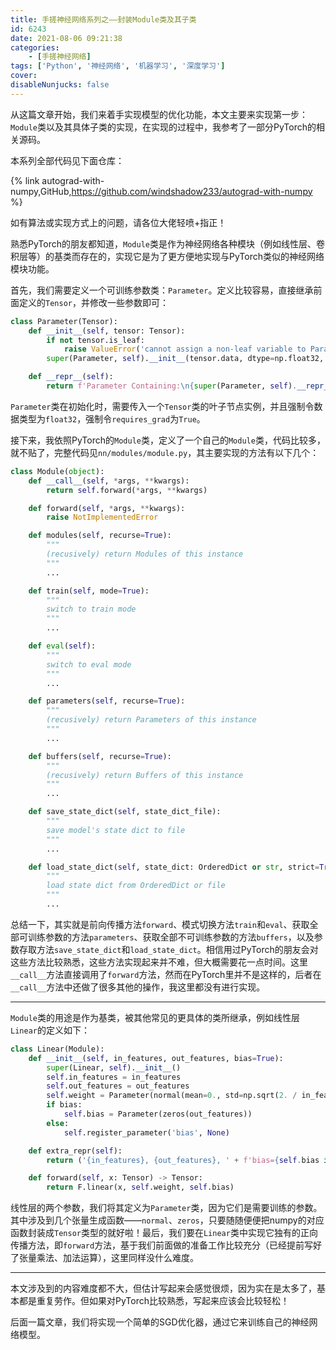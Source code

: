 ```yaml
---
title: 手搓神经网络系列之——封装Module类及其子类
id: 6243
date: 2021-08-06 09:21:38
categories:
    - [手搓神经网络]
tags: ['Python', '神经网络', '机器学习', '深度学习']
cover: 
disableNunjucks: false
---
```


从这篇文章开始，我们来着手实现模型的优化功能，本文主要来实现第一步：`Module`类以及其具体子类的实现，在实现的过程中，我参考了一部分PyTorch的相关源码。

本系列全部代码见下面仓库：

{% link autograd-with-numpy,GitHub,https://github.com/windshadow233/autograd-with-numpy %}

如有算法或实现方式上的问题，请各位大佬轻喷+指正！


熟悉PyTorch的朋友都知道，`Module`类是作为神经网络各种模块（例如线性层、卷积层等）的基类而存在的，实现它是为了更方便地实现与PyTorch类似的神经网络模块功能。


首先，我们需要定义一个可训练参数类：`Parameter`。定义比较容易，直接继承前面定义的`Tensor`，并修改一些参数即可：



```python
class Parameter(Tensor):
    def __init__(self, tensor: Tensor):
        if not tensor.is_leaf:
            raise ValueError('cannot assign a non-leaf variable to Parameter')
        super(Parameter, self).__init__(tensor.data, dtype=np.float32, requires_grad=True)

    def __repr__(self):
        return f'Parameter Containing:\n{super(Parameter, self).__repr__()}'
```

`Parameter`类在初始化时，需要传入一个`Tensor`类的叶子节点实例，并且强制令数据类型为`float32`，强制令`requires_grad`为`True`。


接下来，我依照PyTorch的`Module`类，定义了一个自己的`Module`类，代码比较多，就不贴了，完整代码见`nn/modules/module.py`，其主要实现的方法有以下几个：



```python
class Module(object):
    def __call__(self, *args, **kwargs):
        return self.forward(*args, **kwargs)

    def forward(self, *args, **kwargs):
        raise NotImplementedError

    def modules(self, recurse=True):
        """
        (recusively) return Modules of this instance
        """
        ...

    def train(self, mode=True):
        """
        switch to train mode
        """
        ...

    def eval(self):
        """
        switch to eval mode
        """
        ...

    def parameters(self, recurse=True):
        """
        (recusively) return Parameters of this instance
        """
        ...

    def buffers(self, recurse=True):
        """
        (recusively) return Buffers of this instance
        """
        ...

    def save_state_dict(self, state_dict_file):
        """
        save model's state dict to file
        """
        ...

    def load_state_dict(self, state_dict: OrderedDict or str, strict=True):
        """
        load state dict from OrderedDict or file
        """
        ...
```

总结一下，其实就是前向传播方法`forward`、模式切换方法`train`和`eval`、获取全部可训练参数的方法`parameters`、获取全部不可训练参数的方法`buffers`，以及参数存取方法`save_state_dict`和`load_state_dict`。相信用过PyTorch的朋友会对这些方法比较熟悉，这些方法实现起来并不难，但大概需要花一点时间。这里`__call__`方法直接调用了`forward`方法，然而在PyTorch里并不是这样的，后者在`__call__`方法中还做了很多其他的操作，我这里都没有进行实现。




---

`Module`类的用途是作为基类，被其他常见的更具体的类所继承，例如线性层`Linear`的定义如下：

```python
class Linear(Module):
    def __init__(self, in_features, out_features, bias=True):
        super(Linear, self).__init__()
        self.in_features = in_features
        self.out_features = out_features
        self.weight = Parameter(normal(mean=0., std=np.sqrt(2. / in_features), size=(out_features, in_features)))
        if bias:
            self.bias = Parameter(zeros(out_features))
        else:
            self.register_parameter('bias', None)

    def extra_repr(self):
        return ('{in_features}, {out_features}, ' + f'bias={self.bias is not None}').format(**self.__dict__)

    def forward(self, x: Tensor) -> Tensor:
        return F.linear(x, self.weight, self.bias)
```

线性层的两个参数，我们将其定义为`Parameter`类，因为它们是需要训练的参数。其中涉及到几个张量生成函数——`normal`、`zeros`，只要随随便便把numpy的对应函数封装成`Tensor`类型的就好啦！最后，我们要在`Linear`类中实现它独有的正向传播方法，即`forward`方法，基于我们前面做的准备工作比较充分（已经提前写好了张量乘法、加法运算），这里同样没什么难度。

---

本文涉及到的内容难度都不大，但估计写起来会感觉很烦，因为实在是太多了，基本都是重复劳作。但如果对PyTorch比较熟悉，写起来应该会比较轻松！

后面一篇文章，我们将实现一个简单的SGD优化器，通过它来训练自己的神经网络模型。
